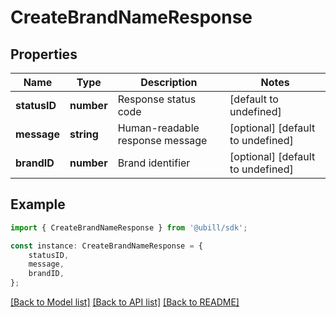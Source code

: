 # CreateBrandNameResponse


## Properties

Name | Type | Description | Notes
------------ | ------------- | ------------- | -------------
**statusID** | **number** | Response status code | [default to undefined]
**message** | **string** | Human-readable response message | [optional] [default to undefined]
**brandID** | **number** | Brand identifier | [optional] [default to undefined]

## Example

```typescript
import { CreateBrandNameResponse } from '@ubill/sdk';

const instance: CreateBrandNameResponse = {
    statusID,
    message,
    brandID,
};
```

[[Back to Model list]](../README.md#documentation-for-models) [[Back to API list]](../README.md#documentation-for-api-endpoints) [[Back to README]](../README.md)
